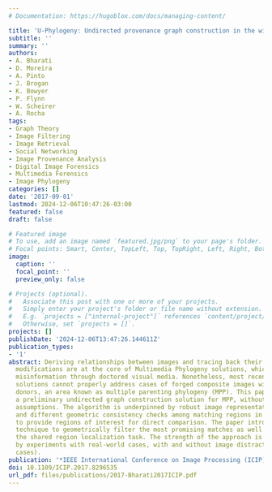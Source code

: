 ```yaml
---
# Documentation: https://hugoblox.com/docs/managing-content/

title: 'U-Phylogeny: Undirected provenance graph construction in the wild'
subtitle: ''
summary: ''
authors:
- A. Bharati
- D. Moreira
- A. Pinto
- J. Brogan
- K. Bowyer
- P. Flynn
- W. Scheirer
- A. Rocha
tags:
- Graph Theory
- Image Filtering
- Image Retrieval
- Social Networking
- Image Provenance Analysis
- Digital Image Forensics
- Multimedia Forensics
- Image Phylogeny
categories: []
date: '2017-09-01'
lastmod: 2024-12-06T10:47:26-03:00
featured: false
draft: false

# Featured image
# To use, add an image named `featured.jpg/png` to your page's folder.
# Focal points: Smart, Center, TopLeft, Top, TopRight, Left, Right, BottomLeft, Bottom, BottomRight.
image:
  caption: ''
  focal_point: ''
  preview_only: false

# Projects (optional).
#   Associate this post with one or more of your projects.
#   Simply enter your project's folder or file name without extension.
#   E.g. `projects = ["internal-project"]` references `content/project/deep-learning/index.md`.
#   Otherwise, set `projects = []`.
projects: []
publishDate: '2024-12-06T13:47:26.144611Z'
publication_types:
- '1'
abstract: Deriving relationships between images and tracing back their history of
  modifications are at the core of Multimedia Phylogeny solutions, which aim to combat
  misinformation through doctored visual media. Nonetheless, most recent image phylogeny
  solutions cannot properly address cases of forged composite images with multiple
  donors, an area known as multiple parenting phylogeny (MPP). This paper presents
  a preliminary undirected graph construction solution for MPP, without any strict
  assumptions. The algorithm is underpinned by robust image representative keypoints
  and different geometric consistency checks among matching regions in both images
  to provide regions of interest for direct comparison. The paper introduces a novel
  technique to geometrically filter the most promising matches as well as to aid in
  the shared region localization task. The strength of the approach is corroborated
  by experiments with real-world cases, with and without image distractors (unrelated
  cases).
publication: '*IEEE International Conference on Image Processing (ICIP)*'
doi: 10.1109/ICIP.2017.8296535
url_pdf: files/publications/2017-Bharati2017ICIP.pdf
---
```

